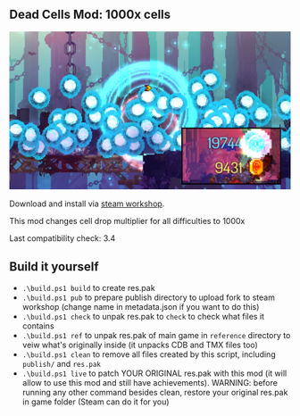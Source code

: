 ## Dead Cells Mod: 1000x cells

<img src="https://raw.githubusercontent.com/lerarosalene/dc-1000x-cells/06745eacee5161d132d189f3c15d4888dabaaa5f/metadata/preview.jpg" width="600" />

Download and install via [steam workshop](https://steamcommunity.com/sharedfiles/filedetails/?id=2946989101).

This mod changes cell drop multiplier for all difficulties to 1000x 

Last compatibility check: 3.4

## Build it yourself

- `.\build.ps1 build` to create res.pak
- `.\build.ps1 pub` to prepare publish directory to upload fork to steam workshop (change name in metadata.json if you want to do this)
- `.\build.ps1 check` to unpak res.pak to `check` to check what files it contains
- `.\build.ps1 ref` to unpak res.pak of main game in `reference` directory to veiw what's originally inside (it unpacks CDB and TMX files too)
- `.\build.ps1 clean` to remove all files created by this script, including `publish/` and `res.pak`
- `.\build.ps1 live` to patch YOUR ORIGINAL res.pak with this mod (it will allow to use this mod and still have achievements). WARNING: before running any other command besides clean, restore your original res.pak in game folder (Steam can do it for you)
